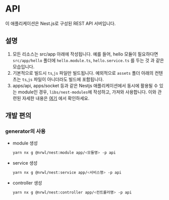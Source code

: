 # API

이 애플리케이션은 Nest.js로 구성된 REST API 서버입니다.

## 설명

1. 모든 리소스는 src/app 아래에 작성됩니다. 예를 들어, hello 모듈이 필요하다면 `src/app/hello` 폴더에 `hello.module.ts`, `hello.service.ts` 를 두는 것 과 같은 모습입니다.
2. 기본적으로 빌드시 `ts`,`js` 파일만 빌드됩니다. 예외적으로 `assets` 폴더 아래의 컨텐츠는 `ts`,`js` 파일이 아니더라도 빌드에 포함됩니다.
3. apps/api, apps/socket 등과 같은 Nestjs 애플리케이션에서 동시에 활용될 수 있는 module인 경우, `libs/nest-modules`에 작성하고, 가져와 사용합니다. 이와 관련된 자세한 내용은 [여기](./libs/nest-modules/README.md#설명) 에서 확인하세요.


## 개발 편의

### generator의 사용

- module 생성

    ```bash
    yarn nx g @nrwl/nest:module app/<모듈명> -p api
    ```

- service 생성

    ```bash
    yarn nx g @nrwl/nest:service app/<서비스명> -p api
    ```

- controller 생성

    ```bash
    yarn nx g @nrwl/nest:controller app/<컨트롤러명> -p api
    ```


